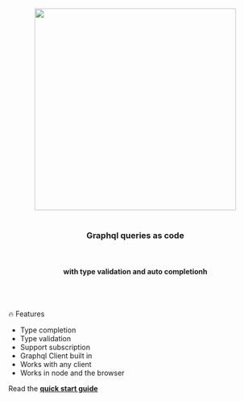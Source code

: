 <div align='center'>
    <br/>
    <br/>
    <img src='https://genql.now.sh/banner.jpg' width='400px'>
    <br/>
    <br/>
    <h3>Graphql queries as code</h3>
    </br>
    <h4>with type validation and auto completionh</h4>
    <br/>
    <br/>
</div>

🔥 Features

-   Type completion
-   Type validation
-   Support subscription
-   Graphql Client built in
-   Works with any client
-   Works in node and the browser

Read the [**quick start guide**](https://genql.now.sh/dokz)
